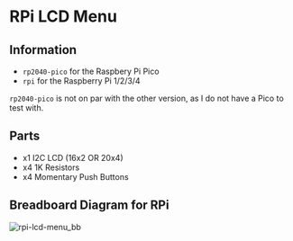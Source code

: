 # RPi LCD Menu
## Information
* `rp2040-pico` for the Raspbery Pi Pico 
* `rpi` for the Raspberry Pi 1/2/3/4

`rp2040-pico` is not on par with the other version, as I do not have a Pico to test with.

## Parts
* x1 I2C LCD (16x2 OR 20x4)
* x4 1K Resistors
* x4 Momentary Push Buttons


## Breadboard Diagram for RPi
![rpi-lcd-menu_bb](https://github.com/syn-chromatic/rpi-lcd-menu/assets/68112904/6937a6d6-2d49-41e1-a1cf-360e7b928617)


